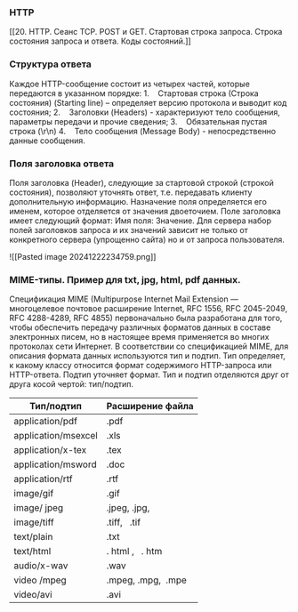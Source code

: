 ### HTTP
[[20. HTTP. Сеанс TCP. POST и GET. Стартовая строка запроса. Строка состояния запроса и ответа. Коды состояний.]]

### Структура ответа
Каждое HTTP-сообщение состоит из четырех частей, которые передаются в указанном порядке:
1.    Стартовая строка (Строка состояния) (Starting line) – определяет версию протокола и выводит код состояния;
2.    Заголовки (Headers) - характеризуют тело сообщения, параметры передачи и прочие сведения;
3.    Обязательная пустая строка (\r\n)
4.    Тело сообщения (Message Body) - непосредственно данные сообщения.

### Поля заголовка ответа
Поля заголовка (Header), следующие за стартовой строкой (строкой состояния), позволяют уточнять ответ, т.е. передавать клиенту дополнительную информацию. Назначение поля определяется его именем, которое отделяется от значения двоеточием. Поле заголовка имеет следующий формат: Имя поля: Значение. Для сервера набор полей заголовков запроса и их значений зависит не только от конкретного сервера (упрощенно сайта) но и от запроса пользователя.

![[Pasted image 20241222234759.png]]

### MIME-типы. Пример для txt, jpg, html, pdf данных.
Спецификация MIME (Multipurpose Internet Mail Extension — многоцелевое почтовое расширение Internet, RFC 1556, RFC 2045-2049, RFC 4288-4289, RFC 4855) первоначально была разработана для того, чтобы обеспечить передачу различных форматов данных в составе электронных писем, но в настоящее время применяется во многих протоколах сети Интернет. В соответствии со спецификацией MIME, для описания формата данных используются тип и подтип. Тип определяет, к какому классу относится формат содержимого HTTP-запроса или HTTP-ответа. Подтип уточняет формат. Тип и подтип отделяются друг от друга косой чертой: тип/подтип.


| Тип/подтип          | Расширение файла   |
| ------------------- | ------------------ |
| application/pdf     | .pdf               |
| application/msexcel | .xls               |
| application/x-tex   | .tex               |
| application/msword  | .doc               |
| application/rtf     | .rtf               |
| image/gif           | .gif               |
| image/ jpeg         | .jpeg, .jpg,       |
| image/tiff          | .tiff,   .tif      |
| text/plain          | .txt               |
| text/html           | . html ,   . htm   |
| audio/x-wav         | .wav               |
| video /mpeg         | .mpeg, .mpg,  .mpe |
| video/avi           | .avi               |